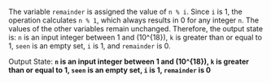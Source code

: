 The variable `remainder` is assigned the value of `n % i`. Since `i` is 1, the operation calculates `n % 1`, which always results in 0 for any integer `n`. The values of the other variables remain unchanged. Therefore, the output state is: `n` is an input integer between 1 and \(10^{18}\), `k` is greater than or equal to 1, `seen` is an empty set, `i` is 1, and `remainder` is 0.

Output State: **`n` is an input integer between 1 and \(10^{18}\), `k` is greater than or equal to 1, `seen` is an empty set, `i` is 1, `remainder` is 0**